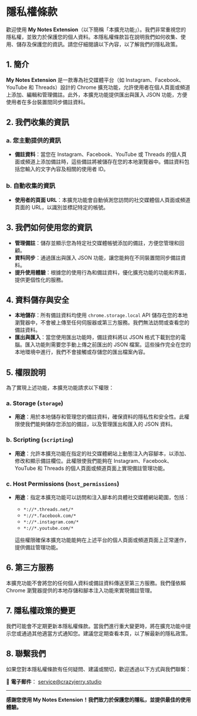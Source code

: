 # 隱私權條款

歡迎使用 **My Notes Extension**（以下簡稱「本擴充功能」）。我們非常重視您的隱私權，並致力於保護您的個人資料。本隱私權條款旨在說明我們如何收集、使用、儲存及保護您的資訊。請您仔細閱讀以下內容，以了解我們的隱私政策。

## 1. 簡介

**My Notes Extension** 是一款專為社交媒體平台（如 Instagram、Facebook、YouTube 和 Threads）設計的 Chrome 擴充功能，允許使用者在個人頁面或頻道上添加、編輯和管理備註。此外，本擴充功能提供匯出與匯入 JSON 功能，方便使用者在多台裝置間同步備註資料。

## 2. 我們收集的資訊

### **a. 您主動提供的資訊**

- **備註資料**：當您在 Instagram、Facebook、YouTube 或 Threads 的個人頁面或頻道上添加備註時，這些備註將被儲存在您的本地瀏覽器中。備註資料包括您輸入的文字內容及相關的使用者 ID。

### **b. 自動收集的資訊**

- **使用者的頁面 URL**：本擴充功能會自動偵測您訪問的社交媒體個人頁面或頻道頁面的 URL，以識別並標記特定的帳號。

## 3. 我們如何使用您的資訊

- **管理備註**：儲存並顯示您為特定社交媒體帳號添加的備註，方便您管理和回顧。
- **資料同步**：通過匯出與匯入 JSON 功能，讓您能夠在不同裝置間同步備註資料。
- **提升使用體驗**：根據您的使用行為和備註資料，優化擴充功能的功能和界面，提供更個性化的服務。

## 4. 資料儲存與安全

- **本地儲存**：所有備註資料均使用 `chrome.storage.local` API 儲存在您的本地瀏覽器中，不會被上傳至任何伺服器或第三方服務。我們無法訪問或查看您的備註資料。
- **匯出與匯入**：當您使用匯出功能時，備註資料將以 JSON 格式下載到您的電腦。匯入功能則需要您手動上傳之前匯出的 JSON 檔案。這些操作完全在您的本地環境中進行，我們不會接觸或存儲您的匯出檔案內容。

## 5. 權限說明

為了實現上述功能，本擴充功能請求以下權限：

### **a. Storage (`storage`)**

- **用途**：用於本地儲存和管理您的備註資料，確保資料的隱私性和安全性。此權限使我們能夠儲存您添加的備註，以及管理匯出和匯入的 JSON 資料。

### **b. Scripting (`scripting`)**

- **用途**：允許本擴充功能在指定的社交媒體網站上動態注入內容腳本，以添加、修改和顯示備註欄位。此權限使我們能夠在 Instagram、Facebook、YouTube 和 Threads 的個人頁面或頻道頁面上實現備註管理功能。

### **c. Host Permissions (`host_permissions`)**

- **用途**：指定本擴充功能可以訪問和注入腳本的具體社交媒體網站範圍，包括：
  - `*://*.threads.net/*`
  - `*://*.facebook.com/*`
  - `*://*.instagram.com/*`
  - `*://*.youtube.com/*`
  
  這些權限確保本擴充功能能夠在上述平台的個人頁面或頻道頁面上正常運作，提供備註管理功能。

## 6. 第三方服務

本擴充功能不會將您的任何個人資料或備註資料傳送至第三方服務。我們僅依賴 Chrome 瀏覽器提供的本地存儲和腳本注入功能來實現備註管理。

## 7. 隱私權政策的變更

我們可能會不定期更新本隱私權條款。當我們進行重大變更時，將在擴充功能中提示您或通過其他適當方式通知您。建議您定期查看本頁，以了解最新的隱私政策。

## 8. 聯繫我們

如果您對本隱私權條款有任何疑問、建議或關切，歡迎透過以下方式與我們聯繫：

📧 **電子郵件**： [service@crazyjerry.studio](mailto:service@crazyjerry.studio)

---

**感謝您使用 My Notes Extension！我們致力於保護您的隱私，並提供最佳的使用體驗。**

